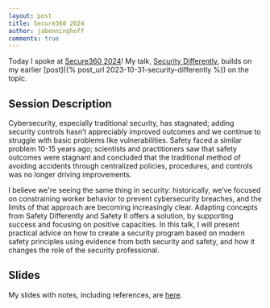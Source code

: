 ```yaml
---
layout: post
title: Secure360 2024
author: jabenninghoff
comments: true
---
```


Today I spoke at [Secure360 2024](https://site.pheedloop.com/event/2024secure360/home)! My talk, [Security Differently](https://site.pheedloop.com/event/2024secure360/speakers/SPEOFREUEDJ), builds on my earlier [post]({% post_url 2023-10-31-security-differently %}) on the topic.

## Session Description

Cybersecurity, especially traditional security, has stagnated; adding security controls hasn’t appreciably improved outcomes and we continue to struggle with basic problems like vulnerabilities. Safety faced a similar problem 10-15 years ago; scientists and practitioners saw that safety outcomes were stagnant and concluded that the traditional method of avoiding accidents through centralized policies, procedures, and controls was no longer driving improvements.

I believe we're seeing the same thing in security: historically, we’ve focused on constraining worker behavior to prevent cybersecurity breaches, and the limits of that approach are becoming increasingly clear. Adapting concepts from Safety Differently and Safety II offers a solution, by supporting success and focusing on positive capacities. In this talk, I will present practical advice on how to create a security program based on modern safety principles using evidence from both security and safety, and how it changes the role of the security professional.

## Slides

My slides with notes, including references, are [here](assets/security-differently.pdf).
